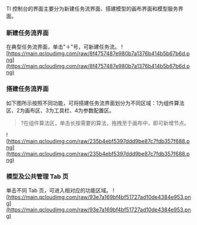 TI 控制台的界面主要分为新建任务流界面、搭建模型的画布界面和模型服务界面。

### 新建任务流界面
在典型任务流界面，单击"＋"号，可新建任务流。
![https://main.qcloudimg.com/raw/8f4757487e980b7a1376b414b5b67b6d.png](https://main.qcloudimg.com/raw/8f4757487e980b7a1376b414b5b67b6d.png)

### 搭建任务流界面
如下图所示按照不同功能，可将搭建任务流界面划分为不同区域：1为组件算法区、2为画布区、3为工具栏、4为参数配置区。
>?在组件算法区，单击长按需要的算法，拖拽至于画布中，即可新增节点。

![https://main.qcloudimg.com/raw/235b4ebf5397ddd9be87c7fdb357f688.png](https://main.qcloudimg.com/raw/235b4ebf5397ddd9be87c7fdb357f688.png)

### 模型及公共管理 Tab 页
单击不同 Tab 页，可进入相对应的功能区域。
![https://main.qcloudimg.com/raw/93e7a169bf4bf51727ad10de4384e953.png](https://main.qcloudimg.com/raw/93e7a169bf4bf51727ad10de4384e953.png)
